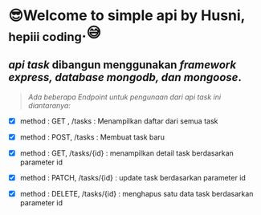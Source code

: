 # 😎Welcome to simple api by Husni, <sub>hepiii coding</sub>.😅
## ***api task*** dibangun menggunakan _framework express, database mongodb, dan mongoose_.
>_Ada beberapa Endpoint untuk pengunaan dari api task ini diantaranya:_

-[x] method : GET , /tasks : Menampilkan daftar dari semua task
-[x] method : POST, /tasks : Membuat task baru
-[x] method : GET, /tasks/{id} : menampilkan detail task berdasarkan parameter id
-[x] method : PATCH, /tasks/{id} : update task berdasarkan parameter id
-[x] method : DELETE, /tasks/{id} : menghapus satu data task berdasarkan parameter id
 
